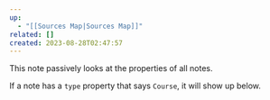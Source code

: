 ```yaml
---
up:
  - "[[Sources Map|Sources Map]]"
related: []
created: 2023-08-28T02:47:57
---
```

This note passively looks at the properties of all notes.

If a note has a `type` property that says `Course`, it will show up below.
